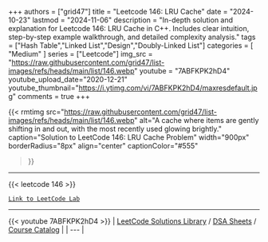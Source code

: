 
+++
authors = ["grid47"]
title = "Leetcode 146: LRU Cache"
date = "2024-10-23"
lastmod = "2024-11-06"
description = "In-depth solution and explanation for Leetcode 146: LRU Cache in C++. Includes clear intuition, step-by-step example walkthrough, and detailed complexity analysis."
tags = ["Hash Table","Linked List","Design","Doubly-Linked List"]
categories = [
    "Medium"
]
series = ["Leetcode"]
img_src = "https://raw.githubusercontent.com/grid47/list-images/refs/heads/main/list/146.webp"
youtube = "7ABFKPK2hD4"
youtube_upload_date="2020-12-21"
youtube_thumbnail="https://i.ytimg.com/vi/7ABFKPK2hD4/maxresdefault.jpg"
comments = true
+++


{{< rmtimg 
    src="https://raw.githubusercontent.com/grid47/list-images/refs/heads/main/list/146.webp" 
    alt="A cache where items are gently shifting in and out, with the most recently used glowing brightly."
    caption="Solution to LeetCode 146: LRU Cache Problem"
    width="900px"
    borderRadius="8px"
    align="center" 
    captionColor="#555"
>}}
---
{{< leetcode 146 >}}

[`Link to LeetCode Lab`](https://leetcode.com/problems/lru-cache/description/)

---
{{< youtube 7ABFKPK2hD4 >}}
| [LeetCode Solutions Library](https://grid47.xyz/leetcode/) / [DSA Sheets](https://grid47.xyz/sheets/) / [Course Catalog](https://grid47.xyz/courses/) |
| --- |
